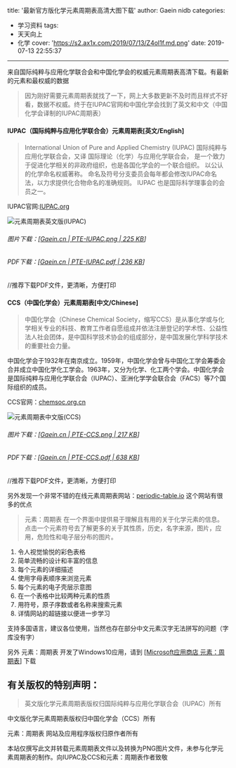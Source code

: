 title: '最新官方版化学元素周期表高清大图下载'
author: Gaein nidb
categories:
  - 学习资料
tags:
  - 天天向上
  - 化学
cover: 'https://s2.ax1x.com/2019/07/13/Z4ol1f.md.png'
date: 2019-07-13 22:55:37
---


来自国际纯粹与应用化学联合会和中国化学会的权威元素周期表高清下载。有最新的元素和最权威的数据

<!-- more -->
> 因为刚好需要元素周期表就找了一下，网上大多数更新不及时而且样式不好看，数据不权威。终于在IUPAC官网和中国化学会找到了英文和中文（中国化学会译制的IUPAC周期表）

#### IUPAC（国际纯粹与应用化学联合会）元素周期表[英文/English]

> International Union of Pure and Applied Chemistry (IUPAC) 国际纯粹与应用化学联合会，又译 国际理论（化学）与应用化学联合会， 是一个致力于促进化学相关的非政府组织，也是各国化学会的一个联合组织。 以公认的化学命名权威著称。 命名及符号分支委员会每年都会修改IUPAC命名法，以力求提供化合物命名的准确规则。 IUPAC 也是国际科学理事会的会员之一。

IUPAC官网:[IUPAC.org](https://iupac.org "国际纯粹与应用化学联合会官网")

![元素周期表英文版(IUPAC)](https://s2.ax1x.com/2019/07/13/Z4O5i4.md.png "元素周期表英文版IUPAC")

###### 图片下载：[[Gaein.cn | PTE-IUPAC.png | 225 KB](https://static.cdn.gaein.cn/website_used/files/PTE/PTE-IUPAC.png)]

###### PDF下载：[[Gaein.cn | PTE-IUPAC.pdf | 236 KB](https://static.cdn.gaein.cn/website_used/files/PTE/PTE-IUPAC.pdf)]

//推荐下载PDF文件，更清晰，方便打印

#### CCS（中国化学会）元素周期表[中文/Chinese]

> 中国化学会（Chinese Chemical Society，缩写CCS）是从事化学或与化学相关专业的科技、教育工作者自愿组成并依法注册登记的学术性、公益性法人社会团体，是中国科学技术协会的组成部分，是中国发展化学科学技术的重要社会力量。

中国化学会于1932年在南京成立。1959年，中国化学会曾与中国化工学会筹委会合并成立中国化学化工学会。1963年，又分为化学、化工两个学会。中国化学会是国际纯粹与应用化学联合会（IUPAC）、亚洲化学学会联合会（FACS）等7个国际组织的成员。

CCS官网：[chemsoc.org.cn](https://www.chemsoc.org.cn "中国化学会官网")

![元素周期表中文版(CCS)](https://s2.ax1x.com/2019/07/13/Z4XcfH.md.png "元素周期表中文版CCS")

###### 图片下载：[[Gaein.cn | PTE-CCS.png | 217 KB](https://static.cdn.gaein.cn/website_used/files/PTE/PTE-CCS.png)]

###### PDF下载：[[Gaein.cn | PTE-CCS.pdf | 638 KB](https://static.cdn.gaein.cn/website_used/files/PTE/PTE-CCS.pdf)]

//推荐下载PDF文件，更清晰，方便打印

另外发现一个非常不错的在线元素周期表网站：[periodic-table.io](https://periodic-table.io/)
这个网站有很多的优点

> 元素：周期表 在一个界面中提供易于理解且有用的关于化学元素的信息。 点击一个元素符号去了解更多的关于其性质，历史，名字来源，图片，应用，危险性和电子层分布的图片。

1. 令人视觉愉悦的彩色表格
2. 简单流畅的设计和丰富的信息
3. 每个元素的详细描述
4. 使用字母表顺序来浏览元素
5. 每个元素的电子壳层示意图
6. 在一个表格中比较两种元素的性质
7. 用符号，原子序数或者名称来搜索元素
8. 详情网站的超链接以便进一步学习

支持多国语言，建议各位使用，当然也存在部分中文元素汉字无法拼写的问题（字库没有字）

另外 元素：周期表 开发了Windows10应用，请到 [[Microsoft应用商店 元素：周期表](https://www.microsoft.com/zh-cn/p/元素-周期表/9wzdncrfjcm1)] 下载

## 有关版权的特别声明：

> 英文版化学元素周期表版权归国际纯粹与应用化学联合会（IUPAC）所有

中文版化学元素周期表版权归中国化学会（CCS）所有

元素：周期表 网站及应用程序版权归原作者所有

本站仅撰写此文并转载元素周期表文件以及转换为PNG图片文件，未参与化学元素周期表的制作。向IUPAC及CCS和元素：周期表作者致敬